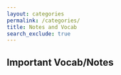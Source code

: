 ```yaml
--- 
layout: categories
permalink: /categories/
title: Notes and Vocab
search_exclude: true
---
```


<h2>Important Vocab/Notes</h2>
